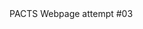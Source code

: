 
<html>
  <head>
    <meta charset="utf-8">
    <title> P.A.C.T.S. </title>
  </head>
  
  <body>
    PACTS Webpage attempt #03
    <script> 
      "<h1>" textSize(45);
      text("hello", 100, 100); 
      "</h1>"
    </script>
    
    
  </body>
  </html>
  
  
    
